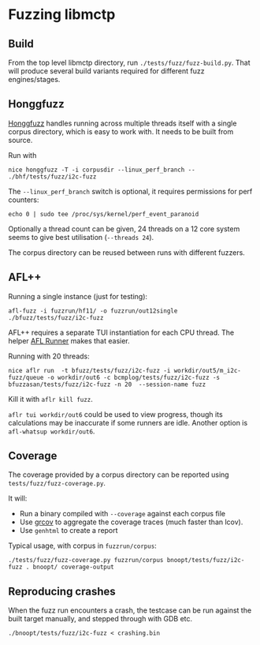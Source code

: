 # Fuzzing libmctp

## Build

From the top level libmctp directory, run `./tests/fuzz/fuzz-build.py`. That
will produce several build variants required for different fuzz engines/stages.

## Honggfuzz

[Honggfuzz](https://github.com/google/honggfuzz) handles running across multiple
threads itself with a single corpus directory, which is easy to work with. It
needs to be built from source.

Run with

```
nice honggfuzz -T -i corpusdir --linux_perf_branch -- ./bhf/tests/fuzz/i2c-fuzz
```

The `--linux_perf_branch` switch is optional, it requires permissions for perf
counters:

```
echo 0 | sudo tee /proc/sys/kernel/perf_event_paranoid
```

Optionally a thread count can be given, 24 threads on a 12 core system seems to
give best utilisation (`--threads 24`).

The corpus directory can be reused between runs with different fuzzers.

## AFL++

Running a single instance (just for testing):

```
afl-fuzz -i fuzzrun/hf11/ -o fuzzrun/out12single ./bfuzz/tests/fuzz/i2c-fuzz
```

AFL++ requires a separate TUI instantiation for each CPU thread. The helper
[AFL Runner](https://github.com/0xricksanchez/afl_runner) makes that easier.

Running with 20 threads:

```
nice aflr run  -t bfuzz/tests/fuzz/i2c-fuzz -i workdir/out5/m_i2c-fuzz/queue -o workdir/out6 -c bcmplog/tests/fuzz/i2c-fuzz -s bfuzzasan/tests/fuzz/i2c-fuzz -n 20  --session-name fuzz
```

Kill it with `aflr kill fuzz`.

`aflr tui workdir/out6` could be used to view progress, though its calculations
may be inaccurate if some runners are idle. Another option is
`afl-whatsup workdir/out6`.

## Coverage

The coverage provided by a corpus directory can be reported using
`tests/fuzz/fuzz-coverage.py`.

It will:

- Run a binary compiled with `--coverage` against each corpus file
- Use [grcov](https://github.com/mozilla/grcov) to aggregate the coverage traces
  (much faster than lcov).
- Use `genhtml` to create a report

Typical usage, with corpus in `fuzzrun/corpus`:

```
./tests/fuzz/fuzz-coverage.py fuzzrun/corpus bnoopt/tests/fuzz/i2c-fuzz . bnoopt/ coverage-output
```

## Reproducing crashes

When the fuzz run encounters a crash, the testcase can be run against the built
target manually, and stepped through with GDB etc.

```
./bnoopt/tests/fuzz/i2c-fuzz < crashing.bin
```

